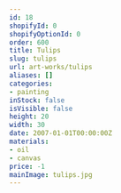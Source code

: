 ```yaml
---
id: 18
shopifyId: 0
shopifyOptionId: 0
order: 600
title: Tulips
slug: tulips
url: art-works/tulips
aliases: []
categories:
- painting
inStock: false
isVisible: false
height: 20
width: 30
date: 2007-01-01T00:00:00Z
materials:
- oil
- canvas
price: -1
mainImage: tulips.jpg
---
```

